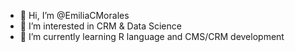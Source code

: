 - 👋 Hi, I’m @EmiliaCMorales
- 👀 I’m interested in CRM & Data Science
- 🌱 I’m currently learning R language and CMS/CRM development 

<!---
EmiliaCMorales/EmiliaCMorales is a ✨ special ✨ repository because its `README.md` (this file) appears on your GitHub profile.
You can click the Preview link to take a look at your changes.
--->
